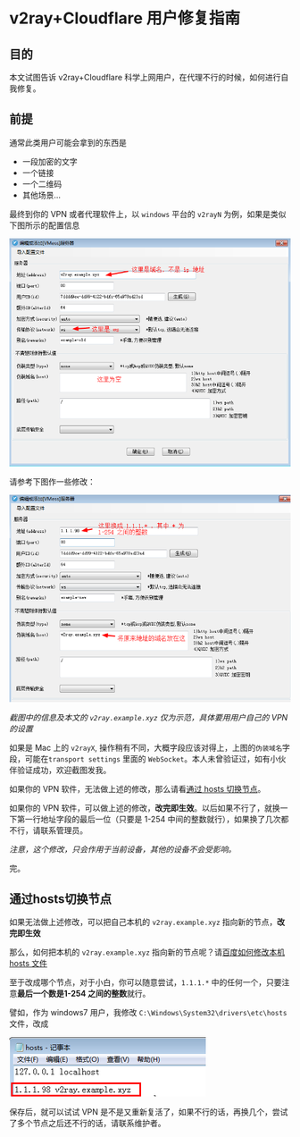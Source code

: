 # v2ray+Cloudflare 用户修复指南

## 目的

本文试图告诉 v2ray+Cloudflare 科学上网用户，在代理不行的时候，如何进行自我修复。

## 前提

通常此类用户可能会拿到的东西是

- 一段加密的文字
- 一个链接
- 一个二维码
- 其他场景...

最终到你的 VPN 或者代理软件上，以 `windows` 平台的 `v2rayN` 为例，如果是类似下图所示的配置信息

![](./assets/images/截图20210710140346.png)

请参考下图作一些修改：

![](./assets/images/截图20210710141600.png)

_截图中的信息及本文的 `v2ray.example.xyz` 仅为示范，具体要用用户自己的 VPN 的设置_

如果是 Mac 上的 `v2rayX`, 操作稍有不同，大概字段应该对得上，上图的`伪装域名`字段，可能在`transport settings` 里面的 `WebSocket`。本人未曾验证过，如有小伙伴验证成功，欢迎截图发我。

如果你的 VPN 软件，无法做上述的修改，那么请看[通过 hosts 切换节点](#通过hosts切换节点)。

如果你的 VPN 软件，可以做上述的修改，**改完即生效**。以后如果不行了，就换一下第一行地址字段的最后一位（只要是 1-254 中间的整数就行），如果换了几次都不行，请联系管理员。

_注意，这个修改，只会作用于当前设备，其他的设备不会受影响。_

完。

## 通过hosts切换节点

如果无法做上述修改，可以把自己本机的 `v2ray.example.xyz` 指向新的节点，**改完即生效**

那么，如何把本机的 `v2ray.example.xyz` 指向新的节点呢？请[百度如何修改本机 hosts 文件](https://www.baidu.com/s?wd=%E5%A6%82%E4%BD%95%E4%BF%AE%E6%94%B9%E6%9C%AC%E6%9C%BA%20hosts%20%E6%96%87%E4%BB%B6)

至于改成哪个节点，对于小白，你可以随意尝试，`1.1.1.*` 中的任何一个，只要注意**最后一个数是1-254 之间的整数**就行。

譬如，作为 windows7 用户，我修改 `C:\Windows\System32\drivers\etc\hosts` 文件，改成

![](./assets/images/截图20210710125208.png)

保存后，就可以试试 VPN 是不是又重新复活了，如果不行的话，再换几个，尝试了多个节点之后还不行的话，请联系维护者。
